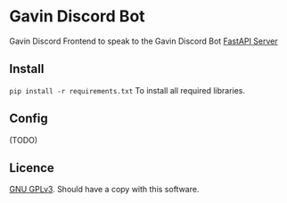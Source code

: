 # Gavin Discord Bot 
Gavin Discord Frontend to speak to the Gavin Discord Bot [FastAPI Server](https://github.com/Gavin-Development/GavinFastAPI)

## Install
`pip install -r requirements.txt` To install all required libraries. 

## Config
(TODO)

## Licence
[GNU GPLv3](https://www.gnu.org/licenses/gpl-3.0.txt). Should have a copy with this software.
